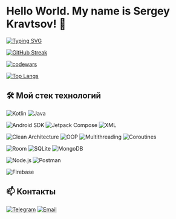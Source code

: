 # Hello World. My name is Sergey Kravtsov! 👋

[![Typing SVG](https://readme-typing-svg.demolab.com?font=Cal+Sans&pause=1000&color=F7970AFD&background=9748FF00&random=true&width=550&lines=%F0%9F%94%A7+-%3E+KOTLIN+%7C+ANDROID+%7C+SIMPLIFY+LIFE)](https://git.io/typing-svg)

<div align="left">

[![GitHub Streak](https://github-readme-streak-stats.herokuapp.com/?user=KravtsovSO64&theme=android-light)](https://git.io/streak-stats)

[![codewars](https://www.codewars.com/users/KravtsovSO64/badges/large?theme=light)](https://www.codewars.com/users/KravtsovSO64)

[![Top Langs](https://github-readme-stats.vercel.app/api/top-langs/?username=KravtsovSO64&layout=compact&theme=android-dark&hide=html,css)](https://github.com/KravtsovSO64/github-readme-stats)


</div>

</div>

## 🛠️ Мой стек технологий
<!-- Языки программирования -->
![Kotlin](https://img.shields.io/badge/-Kotlin-7F52FF?style=flat-square&logo=kotlin&logoColor=white)
![Java](https://img.shields.io/badge/Java-007396?style=flat-square&logo=java&logoColor=white)

<!-- Android разработка -->
![Android SDK](https://img.shields.io/badge/-Android_SDK-3DDC84?style=flat-square&logo=android&logoColor=white)
![Jetpack Compose](https://img.shields.io/badge/-Jetpack_Compose-4285F4?style=flat-square&logo=jetpack-compose&logoColor=white)
![XML](https://img.shields.io/badge/-XML-F05032?style=flat-square&logo=xml&logoColor=white)

<!-- Архитектура и асинхронность -->
![Clean Architecture](https://img.shields.io/badge/-Clean_Architecture-2496ED?style=flat-square&logo=architecture&logoColor=white)
![OOP](https://img.shields.io/badge/-OOP-3178C6?style=flat-square&logo=object-oriented-programming&logoColor=white)
![Multithreading](https://img.shields.io/badge/-Multithreading-E91E63?style=flat-square&logo=none&label=Multithreading&color=orange)
![Coroutines](https://img.shields.io/badge/-Coroutines-388E3C?style=flat-square&logo=kotlin&logoColor=white)

<!-- Базы данных -->
![Room](https://img.shields.io/badge/-Room-4479A1?style=flat-square&logo=room&logoColor=white)
![SQLite](https://img.shields.io/badge/-SQLite-003B57?style=flat-square&logo=sqlite&logoColor=white)
![MongoDB](https://img.shields.io/badge/MongoDB-47A248?style=flat-square&logo=mongodb&logoColor=white)

<!-- Backend и инструменты -->
![Node.js](https://img.shields.io/badge/Node.js-6DA55F?style=flat-square&logo=node.js&logoColor=white)
![Postman](https://img.shields.io/badge/Postman-FF6C37?style=flat-square&logo=postman&logoColor=white)

<!-- Сервисы и интеграции -->
![Firebase](https://img.shields.io/badge/-Firebase-FFCA28?style=flat-square&logo=firebase&logoColor=black)

## 📫 Контакты
[![Telegram](https://img.shields.io/badge/-Telegram-26A5E4?style=flat-square&logo=Telegram&logoColor=white)](https://t.me/kraffc)
[![Email](https://img.shields.io/badge/-Email-D14836?style=flat-square&logo=Gmail&logoColor=white)](mailto:jard.mozq@gmail.com)
